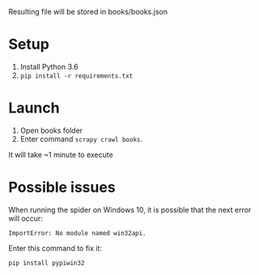 Resulting file will be stored in books/books.json
# Setup
1. Install Python 3.6
2. `pip install -r requirements.txt`
# Launch
1. Open books folder
2. Enter command `scrapy crawl books`.

It will take ~1 minute to execute
# Possible issues
When running the spider on Windows 10, it is possible that the next error will occur:

`ImportError: No module named win32api.`

Enter this command to fix it:

`pip install pypiwin32`
